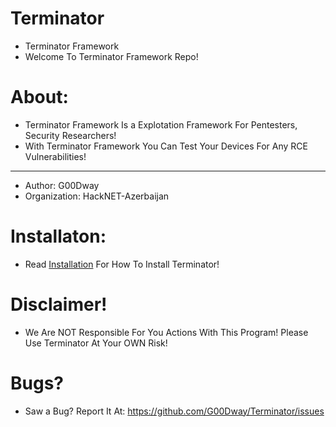 # Terminator
- Terminator Framework
- Welcome To Terminator Framework Repo!
# About:
* Terminator Framework Is a Explotation Framework For Pentesters, Security Researchers!
* With Terminator Framework You Can Test Your Devices For Any RCE Vulnerabilities!
- - - - - - - - - - - - -  - - - - - - --  - -- - - - - - - - - - - - - -- - -   - - - -
* Author: G00Dway
* Organization: HackNET-Azerbaijan
# Installaton:
- Read <a href="https://github.com/G00Dway/Terminator/wiki/Installation">Installation</a> For How To Install Terminator!
# Disclaimer!
* We Are NOT Responsible For You Actions With This Program! Please Use Terminator At Your OWN Risk!
# Bugs?
- Saw a Bug? Report It At: https://github.com/G00Dway/Terminator/issues
